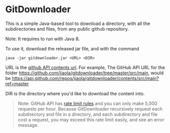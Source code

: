 # GitDownloader

This is a simple Java-based tool to download a directory, with all the
subdirectories and files, from any public github repository.

Note: It requires to run with Java 8.

To use it, download the released jar file, and with the command

```
java -jar gitdownloader.jar <URL> <DIR>
```

URL is the [github API contents url](https://developer.github.com/v3/repos/contents/#get-contents). For example,
The GitHub API URL for the folder https://github.com/jiaola/gitdownloader/tree/master/src/main, would be
https://api.github.com/repos/jiaola/gitdownloader/contents/src/main?ref=master

DIR is the directory where you'd like to download the content into.

> Note: GitHub API has [rate limit rules](https://developer.github.com/v3/#rate-limiting) and you can only make 5,000
> requests per hour. Because GitDownloader recursively request each subdirectory and file in a directory, and each
> subdirectory and file cost a request, you may exceed this rate limit easily, and see an error message.